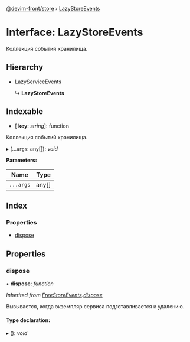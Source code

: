 [@devim-front/store](../README.md) › [LazyStoreEvents](lazystoreevents.md)

# Interface: LazyStoreEvents

Коллекция событий хранилища.

## Hierarchy

* LazyServiceEvents

  ↳ **LazyStoreEvents**

## Indexable

* \[ **key**: *string*\]: function

Коллекция событий хранилища.

▸ (...`args`: any[]): *void*

**Parameters:**

Name | Type |
------ | ------ |
`...args` | any[] |

## Index

### Properties

* [dispose](lazystoreevents.md#markdown-header-dispose)

## Properties

### <a id="markdown-header-dispose" name="markdown-header-dispose"></a>  dispose

• **dispose**: *function*

*Inherited from [FreeStoreEvents](freestoreevents.md).[dispose](freestoreevents.md#markdown-header-dispose)*

Вызывается, когда экземпляр сервиса подготавливается к удалению.

#### Type declaration:

▸ (): *void*
